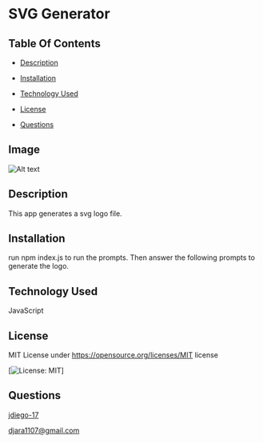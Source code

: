 # SVG Generator

  ## Table Of Contents
  - [Description](#Description)

  - [Installation](#installation)

  - [Technology Used](#languages)

  - [License](#license)

  - [Questions](#questions)

  ## Image

![Alt text](./img/img.1.png1.png)

  ## Description 
  This app generates a svg logo file.

  ## Installation
  run npm index.js to run the prompts. Then answer the following prompts to generate the logo.

  ## Technology Used
  JavaScript

  ## License
  MIT
  License under https://opensource.org/licenses/MIT license
  
  [![License: MIT](https://img.shields.io/badge/License-MIT-yellow.svg)]

  ## Questions
  [jdiego-17](https://github.com/jdiego-17)
  
  djara1107@gmail.com

